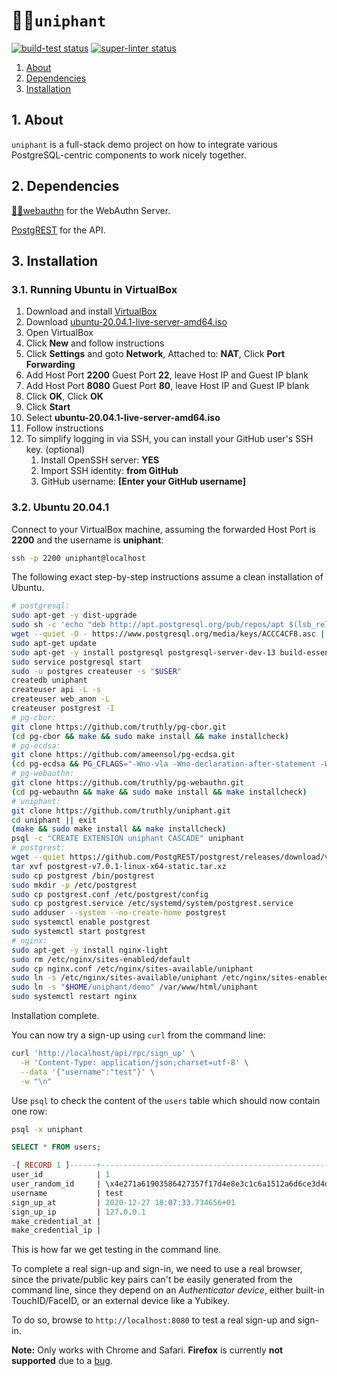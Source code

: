 <h1 id="top">🦄🐘<code>uniphant</code></h1>

<p align="left">
  <a href="https://github.com/truthly/uniphant/actions"><img alt="build-test status" src="https://github.com/truthly/uniphant/workflows/build-test/badge.svg"></a>
  <a href="https://github.com/truthly/uniphant/actions"><img alt="super-linter status" src="https://github.com/truthly/uniphant/workflows/super-linter/badge.svg"></a>  
</p>

1. [About](#about)
2. [Dependencies](#dependencies)
3. [Installation](#installation)

<h2 id="about">1. About</h2>

`uniphant` is a full-stack demo project on how to integrate various PostgreSQL-centric components to work nicely together.

<h2 id="dependencies">2. Dependencies</h2>

[🔐🐘webauthn] for the WebAuthn Server.

[PostgREST](https://postgrest.org/en/v7.0.0/) for the API.

[🔐🐘webauthn]: https://github.com/truthly/pg-webauthn

<h2 id="installation">3. Installation</h2>

<h3 id="installation-osx">3.1. Running Ubuntu in VirtualBox</h3>

1. Download and install [VirtualBox](https://www.virtualbox.org/wiki/Downloads)
1. Download [ubuntu-20.04.1-live-server-amd64.iso](https://releases.ubuntu.com/20.04/ubuntu-20.04.1-live-server-amd64.iso)
1. Open VirtualBox
1. Click **New** and follow instructions
1. Click **Settings** and goto **Network**, Attached to: **NAT**, Click **Port Forwarding**
1. Add Host Port **2200** Guest Port **22**, leave Host IP and Guest IP blank
1. Add Host Port **8080** Guest Port **80**, leave Host IP and Guest IP blank
1. Click **OK**, Click **OK**
1. Click **Start**
1. Select **ubuntu-20.04.1-live-server-amd64.iso**
1. Follow instructions
1. To simplify logging in via SSH, you can install your GitHub user's SSH key. (optional)
    1. Install OpenSSH server: **YES**
    1. Import SSH identity: **from GitHub**
    1. GitHub username: **[Enter your GitHub username]**

<h3 id="installation-osx">3.2. Ubuntu 20.04.1</h3>

Connect to your VirtualBox machine, assuming the forwarded Host Port is **2200** and the username is **uniphant**:

```sh
ssh -p 2200 uniphant@localhost
```

The following exact step-by-step instructions assume a clean installation of Ubuntu.

```sh
# postgresql:
sudo apt-get -y dist-upgrade
sudo sh -c 'echo "deb http://apt.postgresql.org/pub/repos/apt $(lsb_release -cs)-pgdg main" > /etc/apt/sources.list.d/pgdg.list'
wget --quiet -O - https://www.postgresql.org/media/keys/ACCC4CF8.asc | sudo apt-key add -
sudo apt-get update
sudo apt-get -y install postgresql postgresql-server-dev-13 build-essential
sudo service postgresql start
sudo -u postgres createuser -s "$USER"
createdb uniphant
createuser api -L -s
createuser web_anon -L
createuser postgrest -I
# pg-cbor:
git clone https://github.com/truthly/pg-cbor.git
(cd pg-cbor && make && sudo make install && make installcheck)
# pg-ecdsa:
git clone https://github.com/ameensol/pg-ecdsa.git
(cd pg-ecdsa && PG_CFLAGS="-Wno-vla -Wno-declaration-after-statement -Wno-missing-prototypes" make && sudo make install && make installcheck)
# pg-webauthn:
git clone https://github.com/truthly/pg-webauthn.git
(cd pg-webauthn && make && sudo make install && make installcheck)
# uniphant:
git clone https://github.com/truthly/uniphant.git
cd uniphant || exit
(make && sudo make install && make installcheck)
psql -c "CREATE EXTENSION uniphant CASCADE" uniphant
# postgrest:
wget --quiet https://github.com/PostgREST/postgrest/releases/download/v7.0.1/postgrest-v7.0.1-linux-x64-static.tar.xz
tar xvf postgrest-v7.0.1-linux-x64-static.tar.xz
sudo cp postgrest /bin/postgrest
sudo mkdir -p /etc/postgrest
sudo cp postgrest.conf /etc/postgrest/config
sudo cp postgrest.service /etc/systemd/system/postgrest.service
sudo adduser --system --no-create-home postgrest
sudo systemctl enable postgrest
sudo systemctl start postgrest
# nginx:
sudo apt-get -y install nginx-light
sudo rm /etc/nginx/sites-enabled/default
sudo cp nginx.conf /etc/nginx/sites-available/uniphant
sudo ln -s /etc/nginx/sites-available/uniphant /etc/nginx/sites-enabled/uniphant
sudo ln -s "$HOME/uniphant/demo" /var/www/html/uniphant
sudo systemctl restart nginx
```

Installation complete.

You can now try a sign-up using `curl` from the command line:

```sh
curl 'http://localhost/api/rpc/sign_up' \
  -H 'Content-Type: application/json;charset=utf-8' \
  --data '{"username":"test"}' \
  -w "\n"
```

Use `psql` to check the content of the `users` table which should now contain one row:

```sh
psql -x uniphant
```

```sql
SELECT * FROM users;

-[ RECORD 1 ]------+-----------------------------------------------------------------------------------------------------------------------------------
user_id            | 1
user_random_id     | \x4e271a61903586427357f17d4e8e3c1c6a1512a6d6ce3d4de5748c9e15d0bb278e507f0df9911ea5c0d3b7bb159065eb867b5ac68acf92a649c293437fbe3410
username           | test
sign_up_at         | 2020-12-27 18:07:33.734656+01
sign_up_ip         | 127.0.0.1
make_credential_at |
make_credential_ip |
```

This is how far we get testing in the command line.

To complete a real sign-up and sign-in, we need to use a real browser,
since the private/public key pairs can't be easily generated from the command line,
since they depend on an *Authenticator device*, either built-in TouchID/FaceID,
or an external device like a Yubikey.

To do so, browse to `http://localhost:8080` to test a real sign-up and sign-in.

**Note:** Only works with Chrome and Safari. **Firefox** is currently **not supported** due to a [bug](https://bugzilla.mozilla.org/show_bug.cgi?id=1530370).
